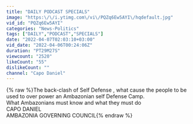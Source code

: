 ```yaml
---
title: "DAILY PODCAST SPECIALS"
image: "https:\/\/i.ytimg.com\/vi\/PQZq6Ew5AYI\/hqdefault.jpg"
vid_id: "PQZq6Ew5AYI"
categories: "News-Politics"
tags: ["DAILY","PODCAST","SPECIALS"]
date: "2022-04-07T02:03:10+03:00"
vid_date: "2022-04-06T00:24:06Z"
duration: "PT29M27S"
viewcount: "2520"
likeCount: "55"
dislikeCount: ""
channel: "Capo Daniel"
---
```

{% raw %}The back-clash of Self Defense , what cause the people to be used to over power an Ambazonian self Defense Camp. <br />What Ambazonians must know and what they must do   <br />CAPO DANIEL <br />AMBAZONIA GOVERNING COUNCIL{% endraw %}

